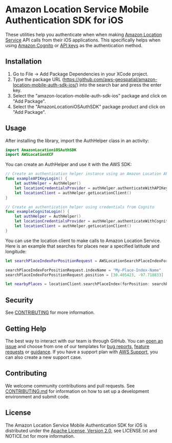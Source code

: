 # Amazon Location Service Mobile Authentication SDK for iOS

These utilities help you authenticate when when making [Amazon Location Service](https://aws.amazon.com/location/) API calls from their iOS applications. This specifically helps when using [Amazon Cognito](https://docs.aws.amazon.com/location/latest/developerguide/authenticating-using-cognito.html) or [API keys](https://docs.aws.amazon.com/location/latest/developerguide/using-apikeys.html) as the authentication method.

## Installation

1. Go to File -> Add Package Dependencies in your XCode project.
2. Type the package URL (https://github.com/aws-geospatial/amazon-location-mobile-auth-sdk-ios/) into the search bar and press the enter key. 
3. Select the "amazon-location-mobile-auth-sdk-ios" package and click on "Add Package".
4. Select the "AmazonLocationiOSAuthSDK" package product and click on "Add Package".

## Usage

After installing the library, import the AuthHelper class in an activity:

``` swift
import AmazonLocationiOSAuthSDK
import AWSLocationXCF
```

You can create an AuthHelper and use it with the AWS SDK:

``` swift
// Create an authentication helper instance using an Amazon Location API Key
func exampleAPIKeyLogin() {
    let authHelper = AuthHelper()
    let locationCredentialsProvider = authHelper.authenticateWithAPIKey(apiKey: "My-Amazon-Location-API-Key", region: "us-east-1")
    let locationClient = authHelper.getLocationClient()
}
```

``` swift
// Create an authentication helper using credentials from Cognito
func exampleCognitoLogin() {
    let authHelper = AuthHelper()
    let locationCredentialsProvider = authHelper.authenticateWithCognitoUserPool(identityPoolId: "My-Cognito-Identity-Pool-Id", region: "us-east-1")
    let locationClient = authHelper.getLocationClient()
}
```

You can use the location client to make calls to Amazon Location Service. Here is an example that searches for places near a specified latitude and longitude:

``` swift
let searchPlaceIndexForPositionRequest = AWSLocationSearchPlaceIndexForPositionRequest()!

searchPlaceIndexForPositionRequest.indexName = "My-Place-Index-Name"
searchPlaceIndexForPositionRequest.position = [30.405423, -97.718833]

let nearbyPlaces = locationClient.searchPlaceIndex(forPosition: searchPlaceIndexForPositionRequest)
```

## Security

See [CONTRIBUTING](CONTRIBUTING.md#security-issue-notifications) for more information.

## Getting Help

The best way to interact with our team is through GitHub.
You can [open an issue](https://github.com/aws-geospatial/amazon-location-mobile-auth-sdk-ios/issues/new/choose) and choose from one of our templates for
[bug reports](https://github.com/aws-geospatial/amazon-location-mobile-auth-sdk-ios/issues/new?assignees=&labels=bug%2C+needs-triage&template=---bug-report.md&title=),
[feature requests](https://github.com/aws-geospatial/amazon-location-mobile-auth-sdk-ios/issues/new?assignees=&labels=feature-request&template=---feature-request.md&title=)
or [guidance](https://github.com/aws-geospatial/amazon-location-mobile-auth-sdk-ios/issues/new?assignees=&labels=guidance%2C+needs-triage&template=---questions---help.md&title=).
If you have a support plan with [AWS Support](https://aws.amazon.com/premiumsupport/), you can also create a new support case.

## Contributing

We welcome community contributions and pull requests. See [CONTRIBUTING.md](https://github.com/aws-geospatial/amazon-location-mobile-auth-sdk-ios/blob/master/CONTRIBUTING.md) for information on how to set up a development environment and submit code.

## License

The Amazon Location Service Mobile Authentication SDK for iOS is distributed under the
[Apache License, Version 2.0](http://www.apache.org/licenses/LICENSE-2.0),
see LICENSE.txt and NOTICE.txt for more information.
